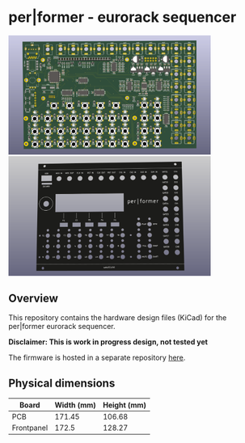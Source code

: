 # per|former - eurorack sequencer

<a href="images/sequencer-front.png"><img src="images/sequencer-front.png" width="400"/></a><a href="images/frontpanel.png"><img src="images/frontpanel.png" width="400"/></a>

## Overview

This repository contains the hardware design files (KiCad) for the per|former eurorack sequencer.

**Disclaimer: This is work in progress design, not tested yet**

The firmware is hosted in a separate repository [here](https://github.com/westlicht/eurorack-sequencer).

## Physical dimensions

| Board      | Width (mm) | Height (mm) |
| ---------- | ---------- | ----------- |
| PCB        | 171.45     | 106.68      |
| Frontpanel | 172.5      | 128.27      |

